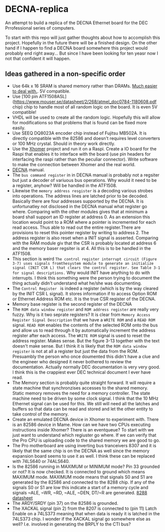# DECNA-replica
An attempt to build a replica of the DECNA Ethernet board for the DEC Prrofessional series of computers.

To start with this repo will just gather thoughts about how to accomplish this project. Hopefully in the future there will be a finished design. On the other hand if I happen to find a DECNA board somewhere this project would probably end right away... But since I have been looking for ten yeasr now I not that confident it will happen.

## Ideas gathered in a non-specific order

* Use 64k x 16 SRAM is shared memory rather than DRAMs.  [Much easier to deal with.](https://www.mouser.se/datasheet/2/198/61C6416AL-258356.pdf). 5V compatible.
* Use [100 pin ATF1508ASL](https://www.mouser.se/datasheet/2/268/atmel_doc0784-1180608.pdf chip) chip to handle most of all random logic on the board. It is even 5V compatible!
* VHDL will be used to create all the random logic. Hopefully this will allow for modifications so that problems that is found can be fixed more easily.
* Use SEEQ DQ8023A encoder chip instead of Fujitsu MB502A. It is directly compatible with the 82586 and doesn't requires level converters or 100 MHz crystal. Should in theory work directly. 
* Use the [Xhomer](https://xhomer.isani.org/xhomer/) project and run it on a Raspi. Create a IO board for the Raspi that enables it to interface with the board (use pin headers for interfacing the raspi rather than the peculiar connector). Write software to make the connection between Xhomer and the real world.
* [DECNA](DECNA.pdf) manual.
* The ```bus command register``` in in DECNA manual is probably not a regsiter but just a decoder of variuous bus operations. Why would it need to be a register, anyhow? Will be handled in the ATF1508.
* Likewise the ```memory address resgister``` is a decoding various strobes into operations. The address lines are latched prior to be decoded. Basically there are four addresses supported by the DECNA. It is unfortunatley not disclosed in the DECNA manual what register go where. Comparing with the other modules gives that at minimum a board shall support an ID register at address 0. As an extension this location would point to a ROM where a pointer is incremented for each read access. Thus able to read out the entire register.There are provisions to reset this pointer register by writing to address 2. The address register is also reset when a INIT signal is asserted.  Comparing with the RAM module giv that the CSR is probably located at address 6 and the memory baser regsiter is at 4.  All this is to be handled in the ATF1508. 
* This section is weird ```The control register interrupt circuit (Figure 3-7) uses signals fromthesystem module to generate an initialize signal (INIT CSR L) that clears the control register. See Table 3-1 for signal descriptions.``` Why would INIT have anything to do with interrupts. I think this something were the person trying to document the thing actually didn't understand what he/she was documenting.
* The ```Control Register ``` is indeed a register (which is by the way cleared by the INIT CSR L signal). It stores information if to access Option ROM or Ethernet Address ROM etc. It is the true CSR register of the DECNA.
* Memory base register is the second register of the DECNA
* The ```ROM data window register``` and ```ROM address register``` are really very fuzzy. Why is it two seprate registers? It is clear from ```Memory Access Register Signal Description``` that we have a ```WRITE ROM``` and a ```READ ROM``` signal. ```READ ROM``` enables the contents of the selected ROM onto the bus and allow us to read through it by automatically increment the address register after each access. The ```WRITE ROM``` signal is used to reset the address register. Makes sense. But the figure 3-13 together with the text doesn't make sense. But I think it is likely that the ```ROM data window register``` is not at all a register but just the data from the ROM. Presuambly the person who once doumented this didn't have a clue and the engineer who designed it never bothered to review the documentation. Actually normally DEC documentation is very very good. I think this is the crappiest ever DEC technical document I ever have read.
* The Memory section is probably quite straight forward. It will require a state machine that synchronzises accesses to the shared memory. Static memory removes the need for a memory controller. The state machine need to be driven by some clock signal. I think that the 10 MHz Ethernet signal can be used for this. We still will need all the latches and buffers so that data can be read and stored and let the other entity to take control of the memory.
* Create an emulated DECNA device in Xhomer to experiment with. There is an 82586 device in Mame. How can we have two CPUs executing instructions inside Xhomer? There is an eventqueue? To start with we just want to understand which regiuster go where. If we can verify that the Pro CPU is uploading code to the shared memory we are good to go.
* The Pro motherboard are using inverting bus tranceivers 8307 and it is likely that the same chip is on the DECNA as well since the memory expansion board seems to use it as well. I think these can be replaced with 74LS640 or 74ALS640.
* Is the 82586 running in MAXIMUM or MINIMUM mode? Pin 33 grounded or not? It is now checked. It is connected to ground which means MAXIMUM mode. MAXIMUM mode means that signals S0 and S1 are generated by the 82586 and connected to the 8288 chip. If any of the signals S0 or S1 are low this indicate a start of a memory cycle and signals ~ALE, ~WR, ~RD, ~ALE, ~DEN, DT/~R are generated.  [8288 datasheet](intel_8288_datasheet.pdf)
* The ARDY/SRDY (pin 37) on the 82586 is grounded.
* The XACKAL signal (pin 2) from the 8207 is connected to (pin 11) Latch Enable on a 74LS373 meaning that when data is ready it is latched in the 74LS373 chip. I wonder if the XACKAL signal go somewhere else as well? I.e. involved in generating the BRPLY to the CTI bus?
  
